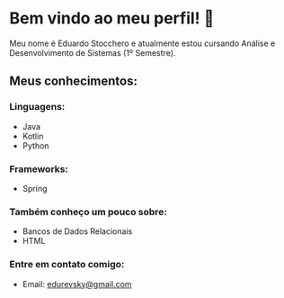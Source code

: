 # Bem vindo ao meu perfil! 👋

<p> Meu nome é Eduardo Stocchero e atualmente estou cursando Análise e Desenvolvimento de Sistemas (1º Semestre). </p>

## Meus conhecimentos:
### Linguagens:
- Java
- Kotlin
- Python

### Frameworks:
- Spring

### Também conheço um pouco sobre:
- Bancos de Dados Relacionais
- HTML

### Entre em contato comigo:
- Email: edurevsky@gmail.com
